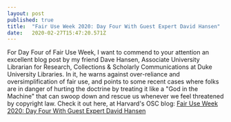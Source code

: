 ```yaml
---
layout: post 
published: true
title:  "Fair Use Week 2020: Day Four With Guest Expert David Hansen" 
date:   2020-02-27T15:47:20.571Z 
---
```


For Day Four of Fair Use Week, I want to commend to your attention an excellent blog post by my friend Dave Hansen, Associate University Librarian for Research, Collections & Scholarly Communications at Duke University Libraries. In it, he warns against over-reliance and oversimplification of fair use, and points to some recent cases where folks are in danger of hurting the doctrine by treating it like a "God in the Machine" that can swoop down and rescue us whenever we feel threatened by copyright law. Check it out here, at Harvard's OSC blog:
[Fair Use Week 2020: Day Four With Guest Expert David Hansen](http://blogs.harvard.edu/copyrightosc/2020/02/27/fair-use-week-2020-day-four-with-guest-expert-david-hansen/)
